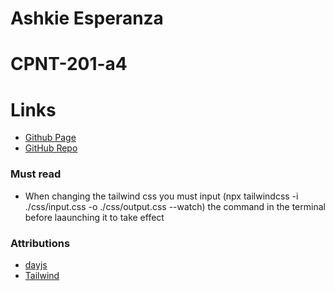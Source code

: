 # Ashkie Esperanza
# CPNT-201-a4
# Links
- [Github Page](https://ashkiecharles.github.io/201-a4-assignement-vannillavite/)
- [GitHub Repo](https://github.com/AshkieCharles/201-a4-assignement-vannillavite.git)
### Must read
- When changing the tailwind css you must input (npx tailwindcss -i ./css/input.css -o ./css/output.css --watch) the command in the terminal before laaunching it to take effect
### Attributions
- [dayjs](https://gist.github.com/acidtone/232d9c9a0997692483fca51b6f624a61)
- [Tailwind](https://tailwindcss.com/docs/installation)